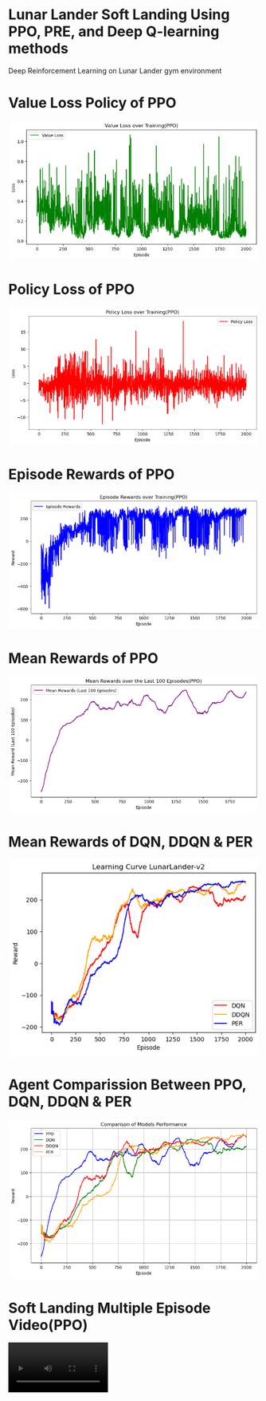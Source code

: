 # Lunar Lander Soft Landing Using PPO, PRE, and Deep Q-learning methods

Deep Reinforcement Learning on Lunar Lander gym environment

# Value Loss Policy of PPO

<img src="/src/plots/Value_Loss.png"/>

# Policy Loss of PPO

<img src="/src/plots/Policy_Loss.png"/>

# Episode Rewards of PPO

<img src="/src/plots/Episode_Rewards.png"/>

# Mean Rewards of PPO

<img src="/src/plots/Mean_Rewards.png"/>

# Mean Rewards of DQN, DDQN & PER

<img src="/src/plots/mean_rewards_PER_DQN_DDQN.png"/>

# Agent Comparission Between PPO, DQN, DDQN & PER

<img src="/src/plots/agent_comparison.png"/>


# Soft Landing Multiple Episode Video(PPO)

<video src='SoftLanding.mp4' width=200/>

Installation Steps:

git clone https://github.bath.ac.uk/nj585/softlanding.git

pip install -r requirements.txt
